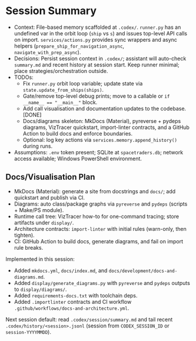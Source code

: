 # Session Summary

- Context: File-based memory scaffolded at `.codex/`. `runner.py` has an undefined var in the orbit loop (`ship` vs `s`) and issues top-level API calls on import. `services/actions.py` provides sync wrappers and async helpers (`prepare_ship_for_navigation_async`, `navigate_with_prep_async`).
- Decisions: Persist session context in `.codex/`; assistant will auto-check `summary.md` and recent history at session start. Keep runner minimal; place strategies/orchestration outside.
- TODOs:
  - Fix `runner.py` orbit loop variable; update state via `state.update_from_ships(ships)`.
  - Gate/remove top-level debug prints; move to a callable or `if __name__ == "__main__"` block.
  - Add call visualisation and documentation updates to the codebase. [DONE]
  - Docs/diagrams skeleton: MkDocs (Material), pyreverse + pydeps diagrams, VizTracer quickstart, import-linter contracts, and a GitHub Action to build docs and enforce boundaries.
  - Optional: log key actions via `services.memory.append_history()` during runs.
- Assumptions: `.env` token present; SQLite at `spacetraders.db`; network access available; Windows PowerShell environment.

## Docs/Visualisation Plan

- MkDocs (Material): generate a site from docstrings and `docs/`; add quickstart and publish via CI.
- Diagrams: auto class/package graphs via `pyreverse` and `pydeps` (scripts + Make/PS module).
- Runtime call tree: VizTracer how-to for one-command tracing; store artifacts under `display/`.
- Architecture contracts: `import-linter` with initial rules (warn-only, then tighten).
- CI: GitHub Action to build docs, generate diagrams, and fail on import rule breaks.

Implemented in this session:
- Added `mkdocs.yml`, `docs/index.md`, and `docs/development/docs-and-diagrams.md`.
- Added `display/generate_diagrams.py` with `pyreverse` and `pydeps` outputs to `display/diagrams/`.
- Added `requirements-docs.txt` with toolchain deps.
- Added `.importlinter` contracts and CI workflow `.github/workflows/docs-and-architecture.yml`.

Next session default: read `.codex/session/summary.md` and tail recent `.codex/history/<session>.jsonl` (session from `CODEX_SESSION_ID` or `session-YYYYMMDD`).
